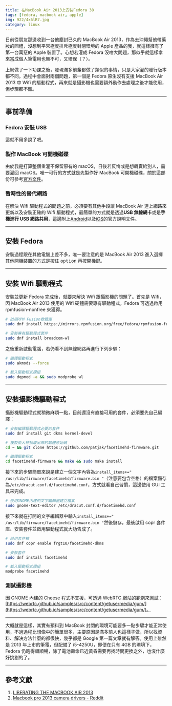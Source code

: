 ```yaml
---
title: 在MacBook Air 2013上安裝Fedora 38
tags: [fedora, macbook air, apple]
img: 922/4x6lR7.jpg
category: linux
---
```


日前從朋友那邊收到一台他塵封已久的 MacBook Air 2013，作為去沖繩幫他帶藥妝的回禮，沒想到平常極度排斥極度封閉環境的 Apple 產品的我，就這樣擁有了第一台萬惡的 Apple 裝置了。心想若灌成 Fedora 沒啥大問題，那似乎就這樣拿來當成個人筆電用也無不可，又環保（？）。

<!--more-->

上網做了一下功課之後，發現滿多前輩都做了類似的事情，只是大家灌的發行版本都不同。過程中會面對兩個問題，第一個是 Fedora 原生沒有支援 MacBook Air 2013 中 Wifi 的驅動程式，再來就是攝影機也需要額外動作去處理之後才能使用，但步驟都不難。

---

## 事前準備

### Fedora 安裝 USB

這就不用多說了吧。

### 製作 MacBook 可開機磁碟

由於我是打算整個重灌不保留原有的 macOS，日後若反悔或是想轉賣給別人，需要灌回 macOS。唯一可行的方式就是先製作好 MacBook 可開機磁碟，關於這部份可參考[官方文件](https://support.apple.com/zh-tw/HT201372)。

### 暫時性的替代網路

在解決 Wifi 驅動程式的問題之前，必須要有其他手段讓 MacBook Air 連上網路來更新以及安裝正確的 Wifi 驅動程式，最簡單的方式就是透過**USB 無線網卡**或是**手機進行 USB 網路共用**，這邊附上[Android](https://support.google.com/android/answer/9059108?hl=zh-Hant)以及[iOS](https://support.apple.com/zh-tw/guide/iphone/iph45447ca6/ios)的官方說明文件。

---

## 安裝 Fedora

安裝過程跟在其他電腦上差不多，唯一要注意的是 MacBook Air 2013 進入選擇其他開機裝置的方式是按住 <kbd>option</kbd> 再按開機鍵。

---

## 安裝 Wifi 驅動程式

安裝並更新 Fedora 完成後，就要來解決 Wifi 跟攝影機的問題了。首先是 Wifi，因 MacBook Air 2013 使用的 Wifi 硬體需要專有驅動程式，Fedora 可透過啟用 rpmfusion-nonfree 來獲得。

```bash
# 啟用RPM Fusion軟體庫
sudo dnf install https://mirrors.rpmfusion.org/free/fedora/rpmfusion-free-release-$(rpm -E %fedora).noarch.rpm https://mirrors.rpmfusion.org/free/fedora/rpmfusion-nonfree-release-$(rpm -E %fedora).noarch.rpm
```

```bash
# 安裝專有驅動程式套件
sudo dnf install broadcom-wl
```

之後重新啟動電腦，若仍看不到無線網路再進行下列步驟：

```bash
# 編譯驅動程式
sudo akmods --force
```

```bash
# 載入驅動程式模組
sudo depmod -a && sudo modprobe wl
```

---

## 安裝攝影機驅動程式

攝影機驅動程式就稍微麻煩一點，目前還沒有直接可用的套件，必須要先自己編譯：

```bash
# 安裝編譯驅動程式必要的套件
sudo dnf install git dkms kernel-devel
```

```bash
# 複製由大神抽取出來的韌體原始碼
cd ~ && git clone https://github.com/patjak/facetimehd-firmware.git
```

```bash
# 編譯驅動程式
cd facetimehd-firmware && make && sudo make install
```

接下來的步驟簡單來說是建立一個文字內容為`install_items+=" /usr/lib/firmware/facetimehd/firmware.bin "`（注意要包含空格）的檔案儲存為`/etc/dracut.conf.d/facetimehd.conf`，方式就看自己習慣，這邊使用 GUI 工具來完成。

```bash
# 使用GNOME內建的文字編輯器建立檔案
sudo gnome-text-editor /etc/dracut.conf.d/facetimehd.conf
```

接下來就在打開的文字編輯器中輸入`install_items+=" /usr/lib/firmware/facetimehd/firmware.bin "`然後儲存，最後啟用 copr 套件庫、安裝套件並啟用驅動程式就大功告成了。

```bash
# 啟用套件褲
sudo dnf copr enable frgt10/facetimehd-dkms

# 安裝套件
sudo dnf install facetimehd

# 載入驅動程式模組
modprobe facetimehd
```

### 測試攝影機

因 GNOME 內建的 Cheese 程式不支援，可透過 WebRTC 網站的範例來測試：[https://webrtc.github.io/samples/src/content/getusermedia/gum/](https://webrtc.github.io/samples/src/content/getusermedia/gum/)。

---

大概就是這樣，其實有預料到 MacBook 封閉的環境可能要多一點步驟才能正常使用，不過過程比想像中的簡單很多，主要原因是滿多前人也這樣子做，所以找資料、解決方法什麼的都很快，幾乎都是 Google 第一篇文章就有解答。使用上雖然是 2013 年上市的筆電，但配備了 i5-4250U，即便在只有 4GB 的環境下，Fedora 仍跑得頗順暢，除了電池壽命已近黃昏需要再找時間更換之外，也沒什麼好挑剔的了。

---

## 參考文獻

1. [LIBERATING THE MACBOOK AIR 2013](https://boilingsteam.com/liberating-the-macbook-air-2013-with-linux-complete-guide/#facetimehd)
2. [Macbook pro 2013 camera drivers - Reddit](https://www.reddit.com/r/Fedora/comments/tgyrxv/comment/i157pyq/)
